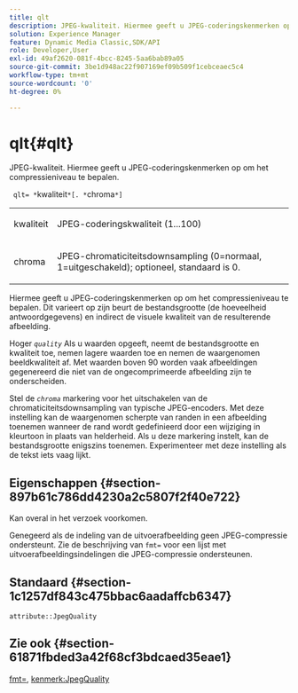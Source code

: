 ```yaml
---
title: qlt
description: JPEG-kwaliteit. Hiermee geeft u JPEG-coderingskenmerken op om het compressieniveau te bepalen.
solution: Experience Manager
feature: Dynamic Media Classic,SDK/API
role: Developer,User
exl-id: 49af2620-081f-4bcc-8245-5aa6bab89a05
source-git-commit: 3be1d948ac22f907169ef09b509f1cebceaec5c4
workflow-type: tm+mt
source-wordcount: '0'
ht-degree: 0%

---
```


# qlt{#qlt}

JPEG-kwaliteit. Hiermee geeft u JPEG-coderingskenmerken op om het compressieniveau te bepalen.

` qlt= *`kwaliteit`*[. *`chroma`*]`

<table id="simpletable_A245B6A3D2374A6A89DE63A5621CFEC0"> 
 <tr class="strow"> 
  <td class="stentry"> <p> <span class="varname"> kwaliteit </span> </p> </td> 
  <td class="stentry"> <p>JPEG-coderingskwaliteit (1...100) </p> </td> 
 </tr> 
 <tr class="strow"> 
  <td class="stentry"> <p> <span class="varname"> chroma </span> </p> </td> 
  <td class="stentry"> <p>JPEG-chromaticiteitsdownsampling (0=normaal, 1=uitgeschakeld); optioneel, standaard is 0. </p> </td> 
 </tr> 
</table>

Hiermee geeft u JPEG-coderingskenmerken op om het compressieniveau te bepalen. Dit varieert op zijn beurt de bestandsgrootte (de hoeveelheid antwoordgegevens) en indirect de visuele kwaliteit van de resulterende afbeelding.

Hoger *`quality`* Als u waarden opgeeft, neemt de bestandsgrootte en kwaliteit toe, nemen lagere waarden toe en nemen de waargenomen beeldkwaliteit af. Met waarden boven 90 worden vaak afbeeldingen gegenereerd die niet van de ongecomprimeerde afbeelding zijn te onderscheiden.

Stel de *`chroma`* markering voor het uitschakelen van de chromaticiteitsdownsampling van typische JPEG-encoders. Met deze instelling kan de waargenomen scherpte van randen in een afbeelding toenemen wanneer de rand wordt gedefinieerd door een wijziging in kleurtoon in plaats van helderheid. Als u deze markering instelt, kan de bestandsgrootte enigszins toenemen. Experimenteer met deze instelling als de tekst iets vaag lijkt.

## Eigenschappen {#section-897b61c786dd4230a2c5807f2f40e722}

Kan overal in het verzoek voorkomen.

Genegeerd als de indeling van de uitvoerafbeelding geen JPEG-compressie ondersteunt. Zie de beschrijving van `fmt=` voor een lijst met uitvoerafbeeldingsindelingen die JPEG-compressie ondersteunen.

## Standaard {#section-1c1257df843c475bbac6aadaffcb6347}

`attribute::JpegQuality`

## Zie ook {#section-61871fbded3a42f68cf3bdcaed35eae1}

[fmt=](../../../../../ir-api/http-protocol/image-rendering-api-ref/c-ir-http-protocol-ref/c-ir-http-protocol-command-reference/r-ir-fmt.md#reference-4c743f67d56b47c5b774fcc900ff758c), [kenmerk:JpegQuality](../../../../../ir-api/material-cat/image-rendering-api-ref/c-ir-material-catalog/c-ir-attributes-reference/r-ir-jpegquality.md#reference-d86fc5ad18bb436891efdbe1f98fea50)
